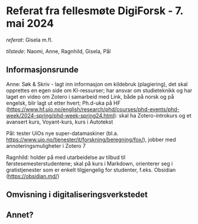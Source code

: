 # Referat fra fellesmøte DigiForsk - 7. mai 2024

*referat*: Gisela m.fl.

*tilstede*:  Naomi, Anne, Ragnhild, Gisela, Pål

## Informasjonsrunde

Anne: Søk & Skriv - lagt inn informasjon om kildebruk (plagiering), det skal opprettes en egen side om KI-ressurser; har ansvar om studieteknikk og har laget en video om Zotero i samarbeid med Link, både på norsk og på engelsk, blir lagt ut etter hvert; Ph.d-uka på HF (https://www.hf.uio.no/english/research/phd/courses/phd-events/phd-week/2024-spring/phd-week-spring24.html): skal ha Zotero-introkurs og et avansert kurs, Voyant-kurs, kurs i Autotekst
 
Pål: tester UiOs nye super-datamaskiner (bl.a. https://www.uio.no/tjenester/it/forskning/beregning/fox/), jobber med annoteringsmuligheter i Zotero 7

Ragnhild: holder på med utarbeidelse av tilbud til førstesemesterstudentene; skal på kurs i Markdown, orienterer seg i gratistjenester som er enkelt tilgjengelig for studenter, f.eks. Obsidian (https://obsidian.md/)

## Omvisning i digitaliseringsverkstedet


## Annet?
